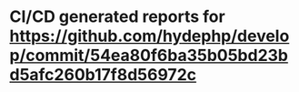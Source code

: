 # CI/CD generated reports for https://github.com/hydephp/develop/commit/54ea80f6ba35b05bd23bd5afc260b17f8d56972c
